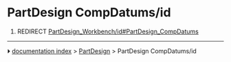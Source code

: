 # PartDesign CompDatums/id
1.  REDIRECT [PartDesign_Workbench/id#PartDesign_CompDatums](PartDesign_Workbench/id#PartDesign_CompDatums.md)



---
⏵ [documentation index](../README.md) > [PartDesign](PartDesign_Workbench.md) > PartDesign CompDatums/id
